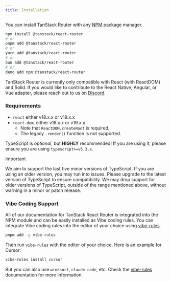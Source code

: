 ```yaml
---
title: Installation
---
```


You can install TanStack Router with any [NPM](https://npmjs.com) package manager.

```sh
npm install @tanstack/react-router
# or
pnpm add @tanstack/react-router
# or
yarn add @tanstack/react-router
# or
bun add @tanstack/react-router
# or
deno add npm:@tanstack/react-router
```

TanStack Router is currently only compatible with React (with ReactDOM) and Solid. If you would like to contribute to the React Native, Angular, or Vue adapter, please reach out to us on [Discord](https://tlinz.com/discord).

### Requirements

[//]: # 'Requirements'

- `react` either v18.x.x or v19.x.x
- `react-dom`, either v18.x.x or v19.x.x
  - Note that `ReactDOM.createRoot` is required.
  - The legacy `.render()` function is not supported.

[//]: # 'Requirements'

TypeScript is _optional_, but **HIGHLY** recommended! If you are using it, please ensure you are using `typescript>=v5.3.x`.

> [!IMPORTANT]
> We aim to support the last five minor versions of TypeScript. If you are using an older version, you may run into issues. Please upgrade to the latest version of TypeScript to ensure compatibility. We may drop support for older versions of TypeScript, outside of the range mentioned above, without warning in a minor or patch release.

### Vibe Coding Support

All of our documentation for TanStack React Router is integrated into the NPM module and can be easily installed as Vibe coding rules. You can integrate Vibe coding rules into the editor of your choice using [vibe-rules](https://www.npmjs.com/package/vibe-rules).

```bash
pnpm add -g vibe-rules
```

Then run `vibe-rules` with the editor of your choice. Here is an example for Cursor:

```bash
vibe-rules install cursor
```

But you can also use `windsurf`, `claude-code`, etc. Check the [vibe-rules](https://www.npmjs.com/package/vibe-rules) documentation for more information.
